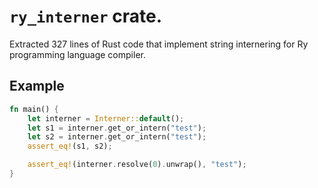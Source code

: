 # `ry_interner` crate.
Extracted 327 lines of Rust code that implement string internering for Ry programming language compiler.

## Example
```rs
fn main() {
    let interner = Interner::default();
    let s1 = interner.get_or_intern("test");
    let s2 = interner.get_or_intern("test");
    assert_eq!(s1, s2);

    assert_eq!(interner.resolve(0).unwrap(), "test");
}
```
